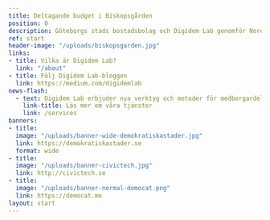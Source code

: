```yaml
---
title: Deltagande budget i Biskopsgården
position: 0
description: Göteborgs stads bostadsbolag och Digidem Lab genomför Nordens första deltagande boendebudget i Norra Biskopsgården i Göteborg. Mer information kommer snart!
ref: start
header-image: "/uploads/biskopsgarden.jpg"
links:
- title: Vilka är Digidem Lab?
  link: "/about"
- title: Följ Digidem Lab-bloggen
  link: https://medium.com/digidemlab
news-flash:
  - text: Digidem Lab erbjuder nya verktyg och metoder för medborgardeltagande. Vi hjälper er med processdesign av deltagandeprocesser, installation och utbildning i digitala plattformar för deltagande, workshops och föreläsningar.
    link-title: Läs mer om våra tjänster
    link: /services
banners:
- title:
  image: "/uploads/banner-wide-demokratiskastader.jpg"
  link: https://demokratiskastader.se
  format: wide
- title:
  image: "/uploads/banner-civictech.jpg"
  link: http://civictech.se
- title:
  image: "/uploads/banner-normal-democat.png"
  link: https://democat.me
layout: start
---
```

